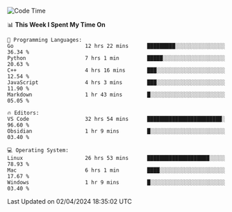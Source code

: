 
<!--START_SECTION:waka-->
![Code Time](http://img.shields.io/badge/Code%20Time-1%2C748%20hrs%2035%20mins-blue)

📊 **This Week I Spent My Time On** 

```text
💬 Programming Languages: 
Go                       12 hrs 22 mins      █████████░░░░░░░░░░░░░░░░   36.34 % 
Python                   7 hrs 1 min         █████░░░░░░░░░░░░░░░░░░░░   20.63 % 
C++                      4 hrs 16 mins       ███░░░░░░░░░░░░░░░░░░░░░░   12.54 % 
JavaScript               4 hrs 3 mins        ███░░░░░░░░░░░░░░░░░░░░░░   11.90 % 
Markdown                 1 hr 43 mins        █░░░░░░░░░░░░░░░░░░░░░░░░   05.05 % 

🔥 Editors: 
VS Code                  32 hrs 54 mins      ████████████████████████░   96.60 % 
Obsidian                 1 hr 9 mins         █░░░░░░░░░░░░░░░░░░░░░░░░   03.40 % 

💻 Operating System: 
Linux                    26 hrs 53 mins      ████████████████████░░░░░   78.93 % 
Mac                      6 hrs 1 min         ████░░░░░░░░░░░░░░░░░░░░░   17.67 % 
Windows                  1 hr 9 mins         █░░░░░░░░░░░░░░░░░░░░░░░░   03.40 % 
```


 Last Updated on 02/04/2024 18:35:02 UTC
<!--END_SECTION:waka-->

